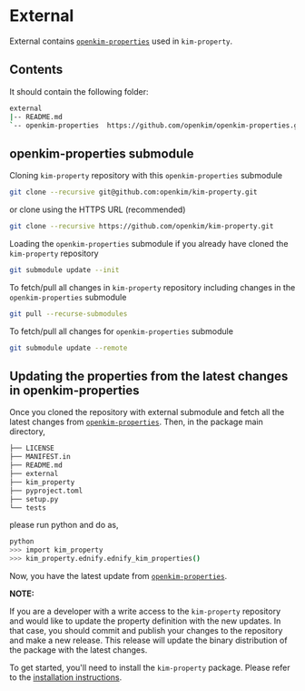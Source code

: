 # External

External contains
[`openkim-properties`](https://github.com/openkim/openkim-properties.git) used
in `kim-property`.

## Contents

It should contain the following folder:

```sh
external
|-- README.md
`-- openkim-properties  https://github.com/openkim/openkim-properties.git
```

## openkim-properties submodule

Cloning `kim-property` repository with this `openkim-properties` submodule

```sh
git clone --recursive git@github.com:openkim/kim-property.git
```

or clone using the HTTPS URL (recommended)

```sh
git clone --recursive https://github.com/openkim/kim-property.git
```

Loading the `openkim-properties` submodule if you already have cloned the
`kim-property` repository

```sh
git submodule update --init
```

To fetch/pull all changes in `kim-property` repository including
changes in the `openkim-properties` submodule

```sh
git pull --recurse-submodules
```

To fetch/pull all changes for `openkim-properties` submodule

```sh
git submodule update --remote
```

## Updating the properties from the latest changes in openkim-properties

Once you cloned the repository with external submodule and fetch all the latest
changes from
[`openkim-properties`](https://github.com/openkim/openkim-properties.git).
Then, in the package main directory,

```sh
├── LICENSE
├── MANIFEST.in
├── README.md
├── external
├── kim_property
├── pyproject.toml
├── setup.py
└── tests
```

please run python and do as,

```sh
python
>>> import kim_property
>>> kim_property.ednify.ednify_kim_properties()
```

Now, you have the latest update from
[`openkim-properties`](https://github.com/openkim/openkim-properties.git).

**NOTE:**

If you are a developer with a write access to the `kim-property` repository
and would like to update the property definition with the new updates. In that
case, you should commit and publish your changes to the repository and make a
new release. This release will update the binary distribution of the package
with the latest changes.

To get started, you'll need to install the `kim-property` package. Please refer
to the [installation instructions](../README.md#installing-kim-property).
